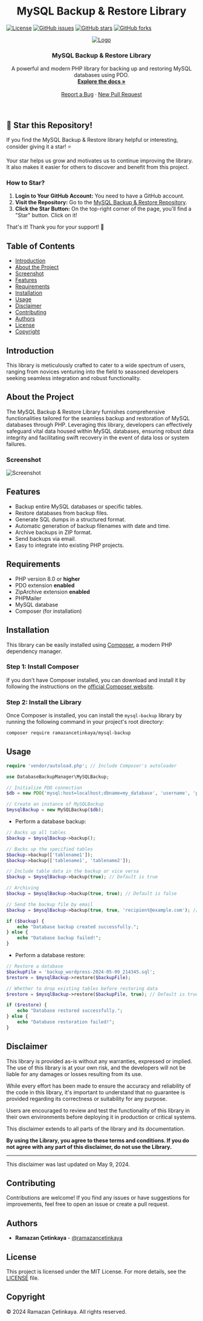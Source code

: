 <h1 align="center">MySQL Backup & Restore Library</h1>

[![License](https://img.shields.io/github/license/ramazancetinkaya/mysql-backup)](https://github.com/ramazancetinkaya/mysql-backup/blob/master/LICENSE)
[![GitHub issues](https://img.shields.io/github/issues/ramazancetinkaya/mysql-backup)](https://github.com/ramazancetinkaya/mysql-backup/issues)
[![GitHub stars](https://img.shields.io/github/stars/ramazancetinkaya/mysql-backup)](https://github.com/ramazancetinkaya/mysql-backup/stargazers)
[![GitHub forks](https://img.shields.io/github/forks/ramazancetinkaya/mysql-backup)](https://github.com/ramazancetinkaya/mysql-backup/network)

<p align="center">
  <a href="https://github.com/ramazancetinkaya/mysql-backup">
    <img src="https://www.mysql.com/common/logos/logo-mysql-170x115.png" alt="Logo">
  </a>

  <h3 align="center">MySQL Backup & Restore Library</h3>

  <p align="center">
    A powerful and modern PHP library for backing up and restoring MySQL databases using PDO.
    <br>
    <a href="https://github.com/ramazancetinkaya/mysql-backup/blob/main/README.md"><strong>Explore the docs »</strong></a>
    <br>
    <br>
    <a href="https://github.com/ramazancetinkaya/mysql-backup/issues">Report a Bug</a>
    ·
    <a href="https://github.com/ramazancetinkaya/mysql-backup/pulls">New Pull Request</a>
  </p>
</p>

<br>

## 🌟 Star this Repository!

If you find the MySQL Backup & Restore library helpful or interesting, consider giving it a star! ⭐️

Your star helps us grow and motivates us to continue improving the library. It also makes it easier for others to discover and benefit from this project.

### How to Star?

1. **Login to Your GitHub Account:** You need to have a GitHub account.
2. **Visit the Repository:** Go to the [MySQL Backup & Restore Repository](https://github.com/ramazancetinkaya/mysql-backup).
3. **Click the Star Button:** On the top-right corner of the page, you'll find a "Star" button. Click on it!

That's it! Thank you for your support! 🚀

## Table of Contents

* [Introduction](#introduction)
* [About the Project](#about-the-project)
* [Screenshot](#screenshot)
* [Features](#features)
* [Requirements](#requirements)
* [Installation](#installation)
* [Usage](#usage)
* [Disclaimer](#disclaimer)
* [Contributing](#contributing)
* [Authors](#authors)
* [License](#license)
* [Copyright](#copyright)

## Introduction

This library is meticulously crafted to cater to a wide spectrum of users, ranging from novices venturing into the field to seasoned developers seeking seamless integration and robust functionality.

## About the Project

The MySQL Backup & Restore Library furnishes comprehensive functionalities tailored for the seamless backup and restoration of MySQL databases through PHP. Leveraging this library, developers can effectively safeguard vital data housed within MySQL databases, ensuring robust data integrity and facilitating swift recovery in the event of data loss or system failures.

### Screenshot

![Screenshot](mysql-backup.png)

## Features

* Backup entire MySQL databases or specific tables.
* Restore databases from backup files.
* Generate SQL dumps in a structured format.
* Automatic generation of backup filenames with date and time.
* Archive backups in ZIP format.
* Send backups via email.
* Easy to integrate into existing PHP projects.

## Requirements

- PHP version 8.0 or **higher**
- PDO extension **enabled**
- ZipArchive extension **enabled**
- PHPMailer
- MySQL database
- Composer (for installation)

## Installation

This library can be easily installed using [Composer](https://getcomposer.org/), a modern PHP dependency manager.

### Step 1: Install Composer

If you don't have Composer installed, you can download and install it by following the instructions on the [official Composer website](https://getcomposer.org/download/).

### Step 2: Install the Library

Once Composer is installed, you can install the `mysql-backup` library by running the following command in your project's root directory:

```bash
composer require ramazancetinkaya/mysql-backup
```

## Usage

```php
require 'vendor/autoload.php'; // Include Composer's autoloader

use DatabaseBackupManager\MySQLBackup;

// Initialize PDO connection
$db = new PDO('mysql:host=localhost;dbname=my_database', 'username', 'password');

// Create an instance of MySQLBackup
$mysqlBackup = new MySQLBackup($db);
```

- Perform a database backup:
```php
// Backs up all tables
$backup = $mysqlBackup->backup();

// Backs up the specified tables
$backup->backup(['tablename1']);
$backup->backup(['tablename1', 'tablename2']);

// Include table data in the backup or vice versa
$backup = $mysqlBackup->backup(true); // Default is true

// Archiving
$backup = $mysqlBackup->backup(true, true); // Default is false

// Send the backup file by email
$backup = $mysqlBackup->backup(true, true, 'recipient@example.com'); // Default is null

if ($backup) {
    echo "Database backup created successfully.";
} else {
    echo "Database backup failed!";
}
```

- Perform a database restore:
```php
// Restore a database
$backupFile = 'backup_wordpress-2024-05-09_214345.sql';
$restore = $mysqlBackup->restore($backupFile);

// Whether to drop existing tables before restoring data
$restore = $mysqlBackup->restore($backupFile, true); // Default is true.

if ($restore) {
    echo "Database restored successfully.";
} else {
    echo "Database restoration failed!";
}
```

## Disclaimer

This library is provided as-is without any warranties, expressed or implied. The use of this library is at your own risk, and the developers will not be liable for any damages or losses resulting from its use.

While every effort has been made to ensure the accuracy and reliability of the code in this library, it's important to understand that no guarantee is provided regarding its correctness or suitability for any purpose.

Users are encouraged to review and test the functionality of this library in their own environments before deploying it in production or critical systems.

This disclaimer extends to all parts of the library and its documentation.

**By using the Library, you agree to these terms and conditions. If you do not agree with any part of this disclaimer, do not use the Library.**

---

This disclaimer was last updated on May 9, 2024.

## Contributing

Contributions are welcome! If you find any issues or have suggestions for improvements, feel free to open an issue or create a pull request.

## Authors

- **Ramazan Çetinkaya** - [@ramazancetinkaya](https://github.com/ramazancetinkaya)

## License

This project is licensed under the MIT License. For more details, see the [LICENSE](LICENSE) file.

## Copyright

© 2024 Ramazan Çetinkaya. All rights reserved.
